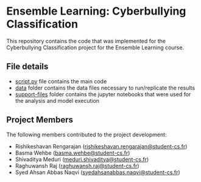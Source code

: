 # Ensemble Learning: Cyberbullying Classification

This repository contains the code that was implemented for the Cyberbullying Classification project for the Ensemble Learning course.

## File details
 -  [script.py](script.py) file contains the main code
 -  [data](/data) folder contains the data files necessary to run/replicate the results
 - [support-files](/support-files) folder contains the jupyter notebooks that were used for the analysis and model execution
 
## Project Members
The following members contributed to the project development:
- Rishikeshavan Rengarajan (rishikeshavan.rengarajan@student-cs.fr)
- Basma Wehbe (basma.wehbe@student-cs.fr)
- Shivaditya Meduri (meduri.shivaditya@student-cs.fr)
- Raghuwansh Raj (raghuwansh.raj@student-cs.fr)
- Syed Ahsan Abbas Naqvi (syedahsanabbas.naqvi@student-cs.fr)